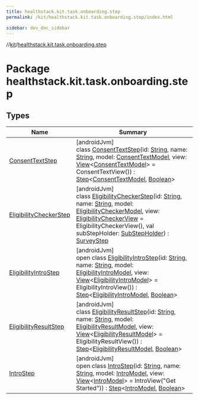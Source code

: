 ```yaml
---
title: healthstack.kit.task.onboarding.step
permalink: /kit/healthstack.kit.task.onboarding.step/index.html

sidebar: dev_doc_sidebar
---
```

//[kit](../../index.html)/[healthstack.kit.task.onboarding.step](index.html)



# Package healthstack.kit.task.onboarding.step



## Types


| Name | Summary |
|---|---|
| [ConsentTextStep](-consent-text-step/index.html) | [androidJvm]<br>class [ConsentTextStep](-consent-text-step/index.html)(id: [String](https://kotlinlang.org/api/latest/jvm/stdlib/kotlin/-string/index.html), name: [String](https://kotlinlang.org/api/latest/jvm/stdlib/kotlin/-string/index.html), model: [ConsentTextModel](../healthstack.kit.task.onboarding.model/-consent-text-model/index.html), view: [View](../healthstack.kit.task.base/-view/index.html)&lt;[ConsentTextModel](../healthstack.kit.task.onboarding.model/-consent-text-model/index.html)&gt; = ConsentTextView()) : [Step](../healthstack.kit.task.base/-step/index.html)&lt;[ConsentTextModel](../healthstack.kit.task.onboarding.model/-consent-text-model/index.html), [Boolean](https://kotlinlang.org/api/latest/jvm/stdlib/kotlin/-boolean/index.html)&gt; |
| [EligibilityCheckerStep](-eligibility-checker-step/index.html) | [androidJvm]<br>class [EligibilityCheckerStep](-eligibility-checker-step/index.html)(id: [String](https://kotlinlang.org/api/latest/jvm/stdlib/kotlin/-string/index.html), name: [String](https://kotlinlang.org/api/latest/jvm/stdlib/kotlin/-string/index.html), model: [EligibilityCheckerModel](../healthstack.kit.task.onboarding.model/-eligibility-checker-model/index.html), view: [EligibilityCheckerView](../healthstack.kit.task.onboarding.view/-eligibility-checker-view/index.html) = EligibilityCheckerView(), val subStepHolder: [SubStepHolder](../healthstack.kit.task.survey.question/-sub-step-holder/index.html)) : [SurveyStep](../healthstack.kit.task.survey.step/-survey-step/index.html) |
| [EligibilityIntroStep](-eligibility-intro-step/index.html) | [androidJvm]<br>open class [EligibilityIntroStep](-eligibility-intro-step/index.html)(id: [String](https://kotlinlang.org/api/latest/jvm/stdlib/kotlin/-string/index.html), name: [String](https://kotlinlang.org/api/latest/jvm/stdlib/kotlin/-string/index.html), model: [EligibilityIntroModel](../healthstack.kit.task.onboarding.model/-eligibility-intro-model/index.html), view: [View](../healthstack.kit.task.base/-view/index.html)&lt;[EligibilityIntroModel](../healthstack.kit.task.onboarding.model/-eligibility-intro-model/index.html)&gt; = EligibilityIntroView()) : [Step](../healthstack.kit.task.base/-step/index.html)&lt;[EligibilityIntroModel](../healthstack.kit.task.onboarding.model/-eligibility-intro-model/index.html), [Boolean](https://kotlinlang.org/api/latest/jvm/stdlib/kotlin/-boolean/index.html)&gt; |
| [EligibilityResultStep](-eligibility-result-step/index.html) | [androidJvm]<br>class [EligibilityResultStep](-eligibility-result-step/index.html)(id: [String](https://kotlinlang.org/api/latest/jvm/stdlib/kotlin/-string/index.html), name: [String](https://kotlinlang.org/api/latest/jvm/stdlib/kotlin/-string/index.html), model: [EligibilityResultModel](../healthstack.kit.task.onboarding.model/-eligibility-result-model/index.html), view: [View](../healthstack.kit.task.base/-view/index.html)&lt;[EligibilityResultModel](../healthstack.kit.task.onboarding.model/-eligibility-result-model/index.html)&gt; = EligibilityResultView()) : [Step](../healthstack.kit.task.base/-step/index.html)&lt;[EligibilityResultModel](../healthstack.kit.task.onboarding.model/-eligibility-result-model/index.html), [Boolean](https://kotlinlang.org/api/latest/jvm/stdlib/kotlin/-boolean/index.html)&gt; |
| [IntroStep](-intro-step/index.html) | [androidJvm]<br>open class [IntroStep](-intro-step/index.html)(id: [String](https://kotlinlang.org/api/latest/jvm/stdlib/kotlin/-string/index.html), name: [String](https://kotlinlang.org/api/latest/jvm/stdlib/kotlin/-string/index.html), model: [IntroModel](../healthstack.kit.task.onboarding.model/-intro-model/index.html), view: [View](../healthstack.kit.task.base/-view/index.html)&lt;[IntroModel](../healthstack.kit.task.onboarding.model/-intro-model/index.html)&gt; = IntroView(&quot;Get Started&quot;)) : [Step](../healthstack.kit.task.base/-step/index.html)&lt;[IntroModel](../healthstack.kit.task.onboarding.model/-intro-model/index.html), [Boolean](https://kotlinlang.org/api/latest/jvm/stdlib/kotlin/-boolean/index.html)&gt; |

